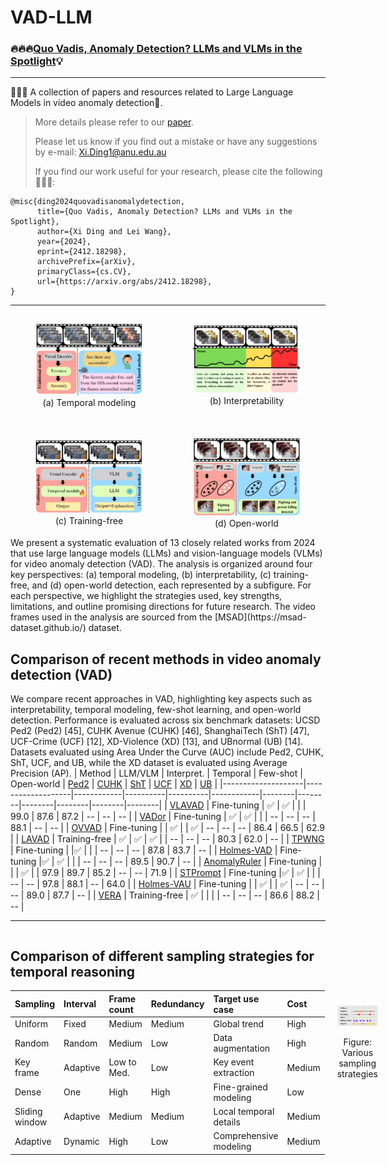 # VAD-LLM

### 🔥🔥🔥[Quo Vadis, Anomaly Detection? LLMs and VLMs in the Spotlight](https://arxiv.org/abs/2412.18298)💡

---
👋👋👋 A collection of papers and resources related to Large Language Models in video anomaly detection🚨. 
>
> More details please refer to our [paper](https://arxiv.org/abs/2412.18298). 
>
> Please let us know if you find out a mistake or have any suggestions by e-mail: Xi.Ding1@anu.edu.au
>
> If you find our work useful for your research, please cite the following🙏🙏🙏:
```
@misc{ding2024quovadisanomalydetection,
      title={Quo Vadis, Anomaly Detection? LLMs and VLMs in the Spotlight}, 
      author={Xi Ding and Lei Wang},
      year={2024},
      eprint={2412.18298},
      archivePrefix={arXiv},
      primaryClass={cs.CV},
      url={https://arxiv.org/abs/2412.18298}, 
}
```
---
<div style="display: flex; justify-content: space-around; align-items: center; margin-bottom: 20px;">
  <figure style="text-align: center; width: 45%;">
    <img src="./images/a.png" alt="Temporal modeling" style="width: 100%; height: auto;">
    <figcaption>(a) Temporal modeling</figcaption>
  </figure>
  <figure style="text-align: center; width: 45%;">
    <img src="./images/b.png" alt="Interpretability" style="width: 100%; height: auto;">
    <figcaption>(b) Interpretability</figcaption>
  </figure>
</div>
<div style="display: flex; justify-content: space-around; align-items: center;">
  <figure style="text-align: center; width: 45%;">
    <img src="./images/c.png" alt="Training-free" style="width: 100%; height: auto;">
    <figcaption>(c) Training-free</figcaption>
  </figure>
  <figure style="text-align: center; width: 45%;">
    <img src="./images/d.png" alt="Open-world" style="width: 100%; height: auto;">
    <figcaption>(d) Open-world</figcaption>
  </figure>
</div>
We present a systematic evaluation of 13 closely related works from 2024 that use large language models (LLMs) and vision-language models (VLMs) for video anomaly detection (VAD). The analysis is organized around four key perspectives: (a) temporal modeling, (b) interpretability, (c) training-free, and (d) open-world detection, each represented by a subfigure. For each perspective, we highlight the strategies used, key strengths, limitations, and outline promising directions for future research. The video frames used in the analysis are sourced from the [MSAD](https://msad-dataset.github.io/) dataset.

## Comparison of recent methods in video anomaly detection (VAD)
We compare recent approaches in VAD, highlighting key aspects such as interpretability, temporal modeling, few-shot learning, and open-world detection. Performance
is evaluated across six benchmark datasets: UCSD Ped2 (Ped2) [45], CUHK Avenue (CUHK) [46], ShanghaiTech (ShT) [47], UCF-Crime (UCF) [12], XD-Violence (XD) [13], and UBnormal (UB) [14]. Datasets evaluated using Area Under the Curve (AUC) include Ped2, CUHK, ShT, UCF, and UB, while the XD dataset is evaluated using Average Precision (AP).
| Method            | LLM/VLM           | Interpret. | Temporal | Few-shot | Open-world | [Ped2](http://www.svcl.ucsd.edu/projects/anomaly/dataset.htm)   | [CUHK](https://www.cse.cuhk.edu.hk/leojia/projects/detectabnormal/dataset.html)   | [ShT](https://github.com/desenzhou/ShanghaiTechDataset)    | [UCF](https://www.crcv.ucf.edu/research/real-world-anomaly-detection-in-surveillance-videos/)    | [XD](https://roc-ng.github.io/XD-Violence/)     | [UB](https://github.com/lilygeorgescu/UBnormal/)     |
|--------------------|-------------------|------------|----------|----------|------------|--------|--------|--------|--------|--------|--------|
| [VLAVAD](https://arxiv.org/abs/2409.14109)       | Fine-tuning       | ✅        | ✅        |          |            | 99.0   | 87.6   | 87.2   | --     | --     | --     |
| [VADor](https://arxiv.org/abs/2401.05702)        | Fine-tuning       | ✅        | ✅        |          |            | --     | --     | --     | 88.1   | --     | --     |
| [OVVAD](https://arxiv.org/abs/2311.07042)        | Fine-tuning       |          | ✅        |          | ✅          | --     | --     | --     | 86.4   | 66.5   | 62.9   |
| [LAVAD](https://arxiv.org/abs/2404.01014)        | Training-free     | ✅       | ✅        | ✅        |            | --     | --     | --     | 80.3   | 62.0   | --     |
| [TPWNG](https://arxiv.org/abs/2404.08531)        | Fine-tuning       |            |✅        |          |            | --     | --     | --     | 87.8   | 83.7   | --     |
| [Holmes-VAD](https://arxiv.org/abs/2406.12235)   | Fine-tuning       |✅         | ✅        |          |            | --     | --     | --     | 89.5   | 90.7   | --     |
| [AnomalyRuler](https://arxiv.org/abs/2407.10299) | Fine-tuning       |            |          | ✅        |            | 97.9   | 89.7   | 85.2   | --     | --     | 71.9   |
| [STPrompt](https://arxiv.org/abs/2408.05905)     | Fine-tuning       |✅         | ✅        |          |            | --     | --     | 97.8   | 88.1   | --     | 64.0   |
| [Holmes-VAU](https://arxiv.org/abs/2412.06171)   | Fine-tuning       |          | ✅        |          | ✅          | --     | --     | --     | 89.0   | 87.7   | --     |
| [VERA](https://arxiv.org/abs/2412.01095)         | Training-free     | ✅        |          |          |            | --     | --     | --     | 86.6   | 88.2   | --     |

---

<div style="display: flex; align-items: center;">

  <div style="flex: 1;">
    <h2>Comparison of different sampling strategies for temporal reasoning</h2>
    <table style="width: 100%; border-collapse: collapse; text-align: left;">
      <thead>
        <tr>
          <th>Sampling</th>
          <th>Interval</th>
          <th>Frame count</th>
          <th>Redundancy</th>
          <th>Target use case</th>
          <th>Cost</th>
        </tr>
      </thead>
      <tbody>
        <tr>
          <td>Uniform</td>
          <td>Fixed</td>
          <td>Medium</td>
          <td>Medium</td>
          <td>Global trend</td>
          <td>High</td>
        </tr>
        <tr>
          <td>Random</td>
          <td>Random</td>
          <td>Medium</td>
          <td>Low</td>
          <td>Data augmentation</td>
          <td>High</td>
        </tr>
        <tr>
          <td>Key frame</td>
          <td>Adaptive</td>
          <td>Low to Med.</td>
          <td>Low</td>
          <td>Key event extraction</td>
          <td>Medium</td>
        </tr>
        <tr>
          <td>Dense</td>
          <td>One</td>
          <td>High</td>
          <td>High</td>
          <td>Fine-grained modeling</td>
          <td>Low</td>
        </tr>
        <tr>
          <td>Sliding window</td>
          <td>Adaptive</td>
          <td>Medium</td>
          <td>Medium</td>
          <td>Local temporal details</td>
          <td>Medium</td>
        </tr>
        <tr>
          <td>Adaptive</td>
          <td>Dynamic</td>
          <td>High</td>
          <td>Low</td>
          <td>Comprehensive modeling</td>
          <td>Medium</td>
        </tr>
      </tbody>
    </table>
  </div>

  <div style="flex: 1; text-align: center; padding-left: 20px;">
    <img src="./images/samplings.png" alt="Sampling Strategies" style="max-width: 100%; height: auto;">
    <p>Figure: Various sampling strategies</p>
  </div>

</div>


